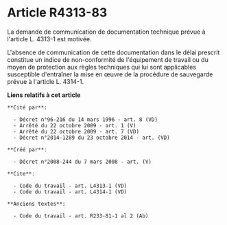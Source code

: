 # Article R4313-83

La demande de communication de documentation technique prévue à l'article L. 4313-1 est motivée. 

L'absence de communication de cette documentation dans le délai prescrit constitue un indice de non-conformité de
l'équipement de travail ou du moyen de protection aux règles techniques qui lui sont applicables susceptible d'entraîner la
mise en œuvre de la procédure de sauvegarde prévue à l'article L. 4314-1.

**Liens relatifs à cet article**

	**Cité par**:

	  - Décret n°96-216 du 14 mars 1996 - art. 8 (VD)
	  - Arrêté du 22 octobre 2009 - art. 1 (V)
	  - Arrêté du 22 octobre 2009 - art. 7 (VD)
	  - Décret n°2014-1289 du 23 octobre 2014 - art. (VD)

	**Créé par**:

	  - Décret n°2008-244 du 7 mars 2008 - art. (V)

	**Cite**:

	  - Code du travail - art. L4313-1 (VD)
	  - Code du travail - art. L4314-1 (VD)

	**Anciens textes**:

	  - Code du travail - art. R233-81-1 al 2 (Ab)
